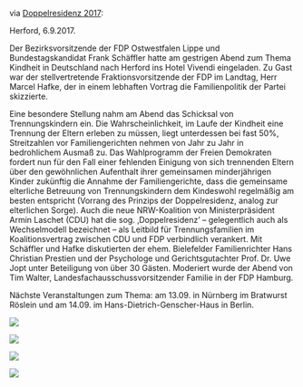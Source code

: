 via [Doppelresidenz 2017](https://www.facebook.com/groups/1325919770854244/):

Herford, 6.9.2017.

Der Bezirksvorsitzende der FDP Ostwestfalen Lippe und Bundestagskandidat Frank Schäffler hatte am gestrigen Abend zum Thema Kindheit in Deutschland nach Herford ins Hotel Vivendi eingeladen.
Zu Gast war der stellvertretende Fraktionsvorsitzende der FDP im Landtag, Herr Marcel Hafke, der in einem lebhaften Vortrag die Familienpolitik der Partei skizzierte.
<!--more-->
Eine besondere Stellung nahm am Abend das Schicksal von Trennungskindern ein.
Die Wahrscheinlichkeit, im Laufe der Kindheit eine Trennung der Eltern erleben zu müssen, liegt unterdessen bei fast 50%, Streitzahlen vor Familiengerichten nehmen von Jahr zu Jahr in bedrohlichem Ausmaß zu.
Das Wahlprogramm der Freien Demokraten fordert nun für den Fall einer fehlenden Einigung von sich trennenden Eltern über den gewöhnlichen Aufenthalt ihrer gemeinsamen minderjährigen Kinder zukünftig die Annahme der Familiengerichte, dass die gemeinsame elterliche Betreuung von Trennungskindern dem Kindeswohl regelmäßig am besten entspricht (Vorrang des Prinzips der Doppelresidenz, analog zur elterlichen Sorge).
Auch die neue NRW-Koalition von Ministerpräsident Armin Laschet (CDU) hat die sog. ‚Doppelresidenz’ – gelegentlich auch als Wechselmodell bezeichnet – als Leitbild für Trennungsfamilien im Koalitionsvertrag zwischen CDU und FDP verbindlich verankert.
Mit Schäffler und Hafke diskutierten der ehem. Bielefelder Familienrichter Hans Christian Prestien und der Psychologe und Gerichtsgutachter Prof. Dr. Uwe Jopt unter Beteiligung von über 30 Gästen.
Moderiert wurde der Abend von Tim Walter, Landesfachausschussvorsitzender Familie in der FDP Hamburg.

Nächste Veranstaltungen zum Thema: am 13.09. in Nürnberg im Bratwurst Röslein und am 14.09. im Hans-Dietrich-Genscher-Haus in Berlin.

![](https://scontent-vie1-1.xx.fbcdn.net/v/t1.0-9/21314596_1734654646841542_6084138256651931652_n.jpg?oh=1b0c40097fbbcc86d554638923586907&oe=5A55E57F)

![](https://scontent-vie1-1.xx.fbcdn.net/v/t1.0-9/21317794_1734654643508209_8928493624307689100_n.jpg?oh=b2e59e4c8b901015e503ca13b34b31e8&oe=5A19ED34)

![](https://scontent-vie1-1.xx.fbcdn.net/v/t1.0-9/21370887_1734654693508204_8570361029999375343_n.jpg?oh=a73ba489414ccb5ad270b52750fa3335&oe=5A128EF2)

![](https://scontent-vie1-1.xx.fbcdn.net/v/t1.0-9/21369322_1734677683505905_5737517032532769787_n.jpg?oh=404e1d1f98b9918a7daa78935c84e85f&oe=5A596350)
